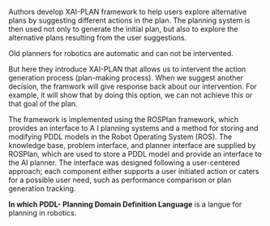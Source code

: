 Authors develop XAI-PLAN framework to help users explore alternative plans by 
suggesting different actions in the plan. The planning system is then used not only to generate the initial plan, 
but also to explore the alternative plans resulting from the user suggestions. 

Old planners for robotics are automatic and can not be intervented.

But here they introduce XAI-PLAN that allows us to intervent the action generation process (plan-making process). 
When we suggest another decision, the framwork will give response back about our intervention. For example,
it will show that by doing this option, we can not achieve this or that goal of the plan.

The framework is implemented using the ROSPlan framework, which provides an interface to A
I planning systems and a method for storing and modifying PDDL models in the Robot Operating System (ROS). 
The knowledge base, problem interface, and planner interface are supplied by ROSPlan, which are used to store a 
PDDL model and provide an interface to the AI planner. The interface was designed following a user-centered approach; 
each component either supports a user initiated action or caters for a possible user need, such as performance comparison 
or plan generation tracking.

**In which PDDL- Planning Domain Definition Language** is a langue for planning in robotics.
